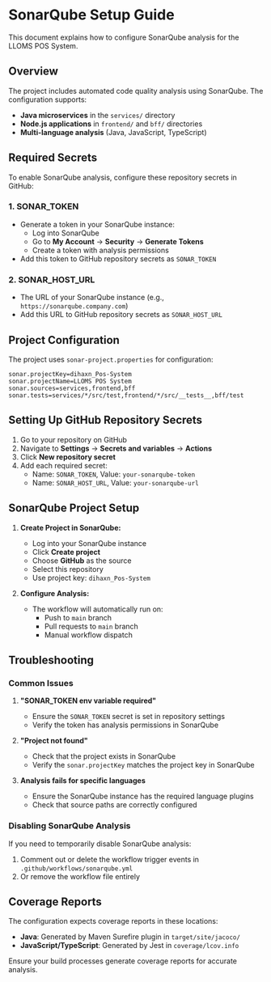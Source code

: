 # SonarQube Setup Guide

This document explains how to configure SonarQube analysis for the LLOMS POS System.

## Overview

The project includes automated code quality analysis using SonarQube. The configuration supports:

- **Java microservices** in the `services/` directory
- **Node.js applications** in `frontend/` and `bff/` directories
- **Multi-language analysis** (Java, JavaScript, TypeScript)

## Required Secrets

To enable SonarQube analysis, configure these repository secrets in GitHub:

### 1. SONAR_TOKEN
- Generate a token in your SonarQube instance:
  - Log into SonarQube
  - Go to **My Account** → **Security** → **Generate Tokens**
  - Create a token with analysis permissions
- Add this token to GitHub repository secrets as `SONAR_TOKEN`

### 2. SONAR_HOST_URL
- The URL of your SonarQube instance (e.g., `https://sonarqube.company.com`)
- Add this URL to GitHub repository secrets as `SONAR_HOST_URL`

## Project Configuration

The project uses `sonar-project.properties` for configuration:

```properties
sonar.projectKey=dihaxn_Pos-System
sonar.projectName=LLOMS POS System
sonar.sources=services,frontend,bff
sonar.tests=services/*/src/test,frontend/*/src/__tests__,bff/test
```

## Setting Up GitHub Repository Secrets

1. Go to your repository on GitHub
2. Navigate to **Settings** → **Secrets and variables** → **Actions**
3. Click **New repository secret**
4. Add each required secret:
   - Name: `SONAR_TOKEN`, Value: `your-sonarqube-token`
   - Name: `SONAR_HOST_URL`, Value: `your-sonarqube-url`

## SonarQube Project Setup

1. **Create Project in SonarQube:**
   - Log into your SonarQube instance
   - Click **Create project**
   - Choose **GitHub** as the source
   - Select this repository
   - Use project key: `dihaxn_Pos-System`

2. **Configure Analysis:**
   - The workflow will automatically run on:
     - Push to `main` branch
     - Pull requests to `main` branch
     - Manual workflow dispatch

## Troubleshooting

### Common Issues

1. **"SONAR_TOKEN env variable required"**
   - Ensure the `SONAR_TOKEN` secret is set in repository settings
   - Verify the token has analysis permissions in SonarQube

2. **"Project not found"**
   - Check that the project exists in SonarQube
   - Verify the `sonar.projectKey` matches the project key in SonarQube

3. **Analysis fails for specific languages**
   - Ensure the SonarQube instance has the required language plugins
   - Check that source paths are correctly configured

### Disabling SonarQube Analysis

If you need to temporarily disable SonarQube analysis:

1. Comment out or delete the workflow trigger events in `.github/workflows/sonarqube.yml`
2. Or remove the workflow file entirely

## Coverage Reports

The configuration expects coverage reports in these locations:
- **Java**: Generated by Maven Surefire plugin in `target/site/jacoco/`
- **JavaScript/TypeScript**: Generated by Jest in `coverage/lcov.info`

Ensure your build processes generate coverage reports for accurate analysis.
